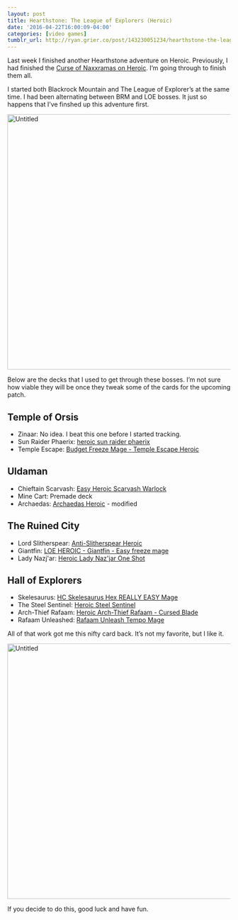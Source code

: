 ```yaml
---
layout: post
title: Hearthstone: The League of Explorers (Heroic)
date: '2016-04-22T16:00:09-04:00'
categories: [video games]
tumblr_url: http://ryan.grier.co/post/143230051234/hearthstone-the-league-of-explorers-heroic
---
```

Last week I finished another Hearthstone adventure on Heroic. Previously, I had finished the [Curse of Naxxramas on Heroic](/2016/04/03/hearthstone-curse-of-naxxramas-heroic/). I’m going through to finish them all.

I started both Blackrock Mountain and The League of Explorer’s at the same time. I had been alternating between BRM and LOE bosses. It just so happens that I’ve finshed up this adventure first.

<a data-flickr-embed="true"  href="https://www.flickr.com/photos/rwgrier/26277942660/in/dateposted-family/" title="Untitled"><img src="https://farm2.staticflickr.com/1496/26277942660_641a9285b2_b.jpg" width="1024" height="576" alt="Untitled"></a><script async src="//embedr.flickr.com/assets/client-code.js" charset="utf-8"></script>

Below are the decks that I used to get through these bosses. I’m not sure how viable they will be once they tweak some of the cards for the upcoming patch.

## Temple of Orsis

- Zinaar: No idea. I beat this one before I started tracking.
- Sun Raider Phaerix: [heroic sun raider phaerix](http://www.hearthpwn.com/decks/366667-heroic-sun-raider-phaerix)
- Temple Escape: [Budget Freeze Mage - Temple Escape Heroic](http://www.hearthpwn.com/decks/366725-budget-freeze-mage-temple-escape-heroic)

## Uldaman

- Chieftain Scarvash: [Easy Heroic Scarvash Warlock](http://www.hearthpwn.com/decks/373710-easy-heroic-scarvash-warlock)
- Mine Cart: Premade deck
- Archaedas: [Archaedas Heroic](http://www.hearthpwn.com/decks/373934-archaedas-heroic) - modified

## The Ruined City

- Lord Slitherspear: [Anti-Slitherspear Heroic](http://www.hearthpwn.com/decks/401644-anti-slitherspear-heroic)
- Giantfin: [LOE HEROIC - Giantfin - Easy freeze mage](http://www.hearthpwn.com/decks/384990-loe-heroic-giantfin-easy-freeze-mage)
- Lady Nazj'ar: [Heroic Lady Naz'jar One Shot](http://www.hearthpwn.com/decks/385199-loe-heroic-lady-nazjar-one-shot)

## Hall of Explorers

- Skelesaurus: [HC Skelesaurus Hex REALLY EASY Mage](http://www.hearthpwn.com/decks/392938-loe-hc-skelesaurus-hex-really-easy-mage)
- The Steel Sentinel: [Heroic Steel Sentinel](http://www.hearthpwn.com/decks/391820-loe-heroic-steel-sentinel)
- Arch-Thief Rafaam: [Heroic Arch-Thief Rafaam - Cursed Blade](http://www.hearthpwn.com/decks/391868-loe-heroic-arch-thief-rafaam-cursed-blade)
- Rafaam Unleashed: [Rafaam Unleash Tempo Mage](http://www.hearthpwn.com/decks/391948-heroic-rafaam-unleash-tempo-mage)


All of that work got me this nifty card back. It’s not my favorite, but I like it.

<a data-flickr-embed="true"  href="https://www.flickr.com/photos/rwgrier/25945853124/in/dateposted-family/" title="Untitled"><img src="https://farm2.staticflickr.com/1617/25945853124_77c70f27f2_b.jpg" width="1024" height="576" alt="Untitled"></a><script async src="//embedr.flickr.com/assets/client-code.js" charset="utf-8"></script>

If you decide to do this, good luck and have fun.
